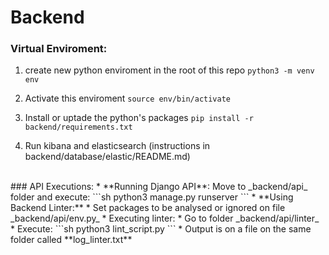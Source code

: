 # Backend
### Virtual Enviroment:
1. create new python enviroment in the root of this repo
```python3 -m venv env```

2. Activate this enviroment
```source env/bin/activate```

3. Install or uptade the python's packages
```pip install -r backend/requirements.txt```

4. Run kibana and elasticsearch (instructions in backend/database/elastic/README.md)
<br>
### API Executions:
* **Running Django API**:
    Move to _backend/api_ folder and execute:
    ```sh
    python3 manage.py runserver
    ```
* **Using Backend Linter:**
    * Set packages to be analysed or ignored on file _backend/api/env.py_
    * Executing linter:
        * Go to folder _backend/api/linter_
        * Execute:
            ```sh
            python3 lint_script.py
            ```
        * Output is on a file on the same folder called **log_linter.txt**
